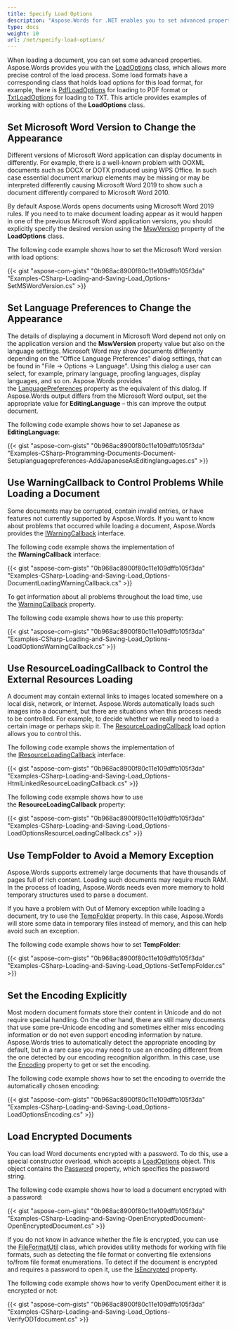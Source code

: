 ```yaml
---
title: Specify Load Options
description: "Aspose.Words for .NET enables you to set advanced properties when loading a document. This allows you to more accurately control the load process."
type: docs
weight: 10
url: /net/specify-load-options/
---
```


When loading a document, you can set some advanced properties. Aspose.Words provides you with the [LoadOptions](https://apireference.aspose.com/net/words/aspose.words/loadoptions) class, which allows more precise control of the load process. Some load formats have a corresponding class that holds load options for this load format, for example, there is [PdfLoadOptions](https://apireference.aspose.com/words/net/aspose.words/pdfloadoptions) for loading to PDF format or [TxtLoadOptions](https://apireference.aspose.com/words/net/aspose.words/txtloadoptions) for loading to TXT. This article provides examples of working with options of the **LoadOptions** class.

## Set Microsoft Word Version to Change the Appearance

Different versions of Microsoft Word application can display documents in differently. For example, there is a well-known problem with OOXML documents such as DOCX or DOTX produced using WPS Office. In such case essential document markup elements may be missing or may be interpreted differently causing Microsoft Word 2019 to show such a document differently compared to Microsoft Word 2010.

By default Aspose.Words opens documents using Microsoft Word 2019 rules. If you need to to make document loading appear as it would happen in one of the previous Microsoft Word application versions, you should explicitly specify the desired version using the [MswVersion](https://apireference.aspose.com/words/net/aspose.words/loadoptions/properties/mswversion) property of the **LoadOptions** class.

The following code example shows how to set the Microsoft Word version with load options:

{{< gist "aspose-com-gists" "0b968ac8900f80c11e109dffb105f3da" "Examples-CSharp-Loading-and-Saving-Load_Options-SetMSWordVersion.cs" >}}

## Set Language Preferences to Change the Appearance

The details of displaying a document in Microsoft Word depend not only on the application version and the **MswVersion** property value but also on the language settings. Microsoft Word may show documents differently depending on the "Office Language Preferences" dialog settings, that can be found in "File → Options → Languаge". Using this dialog a user can select, for example, primary language, proofing languages, display languages, and so on. Aspose.Words provides the [LanguagePreferences](https://apireference.aspose.com/words/net/aspose.words/loadoptions/properties/languagepreferences) property as the equivalent of this dialog. If Aspose.Words output differs from the Microsoft Word output, set the appropriate value for **EditingLanguage** – this can improve the output document.

The following code example shows how to set Japanese as **EditingLanguage**:

{{< gist "aspose-com-gists" "0b968ac8900f80c11e109dffb105f3da" "Examples-CSharp-Programming-Documents-Document-Setuplanguagepreferences-AddJapaneseAsEditinglanguages.cs" >}}

## Use WarningCallback to Control Problems While Loading a Document

Some documents may be corrupted, contain invalid entries, or have features not currently supported by Aspose.Words. If you want to know about problems that occurred while loading a document, Aspose.Words provides the [IWarningCallback](https://apireference.aspose.com/words/net/aspose.words/iwarningcallback) interface.

The following code example shows the implementation of the **IWarningCallback** interface:

{{< gist "aspose-com-gists" "0b968ac8900f80c11e109dffb105f3da" "Examples-CSharp-Loading-and-Saving-Load_Options-DocumentLoadingWarningCallback.cs" >}}

To get information about all problems throughout the load time, use the [WarningCallback](https://apireference.aspose.com/words/net/aspose.words/loadoptions/properties/warningcallback) property.

The following code example shows how to use this property:

{{< gist "aspose-com-gists" "0b968ac8900f80c11e109dffb105f3da" "Examples-CSharp-Loading-and-Saving-Load_Options-LoadOptionsWarningCallback.cs" >}}

## Use ResourceLoadingCallback to Control the External Resources Loading

A document may contain external links to images located somewhere on a local disk, network, or Internet. Aspose.Words automatically loads such images into a document, but there are situations when this process needs to be controlled. For example, to decide whether we really need to load a certain image or perhaps skip it. The [ResourceLoadingCallback](https://apireference.aspose.com/words/net/aspose.words/loadoptions/properties/resourceloadingcallback) load option allows you to control this.

The following code example shows the implementation of the [IResourceLoadingCallback](https://apireference.aspose.com/words/net/aspose.words.loading/iresourceloadingcallback) interface:

{{< gist "aspose-com-gists" "0b968ac8900f80c11e109dffb105f3da" "Examples-CSharp-Loading-and-Saving-Load_Options-HtmlLinkedResourceLoadingCallback.cs" >}}

The following code example shows how to use the **ResourceLoadingCallback** property:

{{< gist "aspose-com-gists" "0b968ac8900f80c11e109dffb105f3da" "Examples-CSharp-Loading-and-Saving-Load_Options-LoadOptionsResourceLoadingCallback.cs" >}}

## Use TempFolder to Avoid a Memory Exception

Aspose.Words supports extremely large documents that have thousands of pages full of rich content. Loading such documents may require much RAM. In the process of loading, Aspose.Words needs even more memory to hold temporary structures used to parse a document.

If you have a problem with Out of Memory exception while loading a document, try to use the [TempFolder](https://apireference.aspose.com/words/net/aspose.words/loadoptions/properties/tempfolder) property. In this case, Aspose.Words will store some data in temporary files instead of memory, and this can help avoid such an exception.

The following code example shows how to set **TempFolder**:

{{< gist "aspose-com-gists" "0b968ac8900f80c11e109dffb105f3da" "Examples-CSharp-Loading-and-Saving-Load_Options-SetTempFolder.cs" >}}

## Set the Encoding Explicitly

Most modern document formats store their content in Unicode and do not require special handling. On the other hand, there are still many documents that use some pre-Unicode encoding and sometimes either miss encoding information or do not even support encoding information by nature. Aspose.Words tries to automatically detect the appropriate encoding by default, but in a rare case you may need to use an encoding different from the one detected by our encoding recognition algorithm. In this case, use the [Encoding](https://apireference.aspose.com/words/net/aspose.words/loadoptions/properties/encoding) property to get or set the encoding.

The following code example shows how to set the encoding to override the automatically chosen encoding:

{{< gist "aspose-com-gists" "0b968ac8900f80c11e109dffb105f3da" "Examples-CSharp-Loading-and-Saving-Load_Options-LoadOptionsEncoding.cs" >}}

## Load Encrypted Documents

You can load Word documents encrypted with a password. To do this, use a special constructor overload, which accepts a [LoadOptions](https://apireference.aspose.com/net/words/aspose.words/loadoptions) object. This object contains the [Password](https://apireference.aspose.com/net/words/aspose.words/loadoptions/properties/password) property, which specifies the password string.

The following code example shows how to load a document encrypted with a password:

{{< gist "aspose-com-gists" "0b968ac8900f80c11e109dffb105f3da" "Examples-CSharp-Loading-and-Saving-OpenEncryptedDocument-OpenEncryptedDocument.cs" >}}

If you do not know in advance whether the file is encrypted, you can use the [FileFormatUtil](https://apireference.aspose.com/net/words/aspose.words/fileformatutil) class, which provides utility methods for working with file formats, such as detecting the file format or converting file extensions to/from file format enumerations. To detect if the document is encrypted and requires a password to open it, use the [IsEncrypted](https://apireference.aspose.com/net/words/aspose.words/fileformatinfo/properties/isencrypted) property.

The following code example shows how to verify OpenDocument either it is encrypted or not:

{{< gist "aspose-com-gists" "0b968ac8900f80c11e109dffb105f3da" "Examples-CSharp-Loading-and-Saving-Load_Options-VerifyODTdocument.cs" >}}
